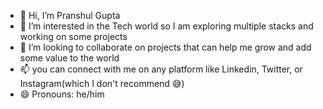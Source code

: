 - 👋 Hi, I’m Pranshul Gupta 
- 👀 I’m interested in the Tech world so I am exploring multiple stacks and working on some projects 
- 💞️ I’m looking to collaborate on projects that can help me grow and add some value to the world
- 📫 you can connect with me on any platform like Linkedin, Twitter, or Instagram(which I don't recommend 😅)  
- 😄 Pronouns: he/him

